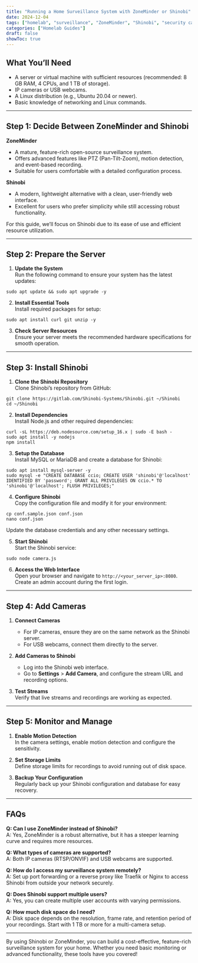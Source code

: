 ```yaml
---
title: "Running a Home Surveillance System with ZoneMinder or Shinobi"
date: 2024-12-04
tags: ["homelab", "surveillance", "ZoneMinder", "Shinobi", "security cameras"]
categories: ["Homelab Guides"]
draft: false
showToc: true
---
```


## What You’ll Need

- A server or virtual machine with sufficient resources (recommended: 8 GB RAM, 4 CPUs, and 1 TB of storage).  
- IP cameras or USB webcams.  
- A Linux distribution (e.g., Ubuntu 20.04 or newer).  
- Basic knowledge of networking and Linux commands.

---

## Step 1: Decide Between ZoneMinder and Shinobi

**ZoneMinder**  
- A mature, feature-rich open-source surveillance system.  
- Offers advanced features like PTZ (Pan-Tilt-Zoom), motion detection, and event-based recording.  
- Suitable for users comfortable with a detailed configuration process.

**Shinobi**  
- A modern, lightweight alternative with a clean, user-friendly web interface.  
- Excellent for users who prefer simplicity while still accessing robust functionality.  

For this guide, we’ll focus on Shinobi due to its ease of use and efficient resource utilization.

---

## Step 2: Prepare the Server

1. **Update the System**  
Run the following command to ensure your system has the latest updates:  
```
sudo apt update && sudo apt upgrade -y
```

2. **Install Essential Tools**  
Install required packages for setup:  
```
sudo apt install curl git unzip -y
```

3. **Check Server Resources**  
Ensure your server meets the recommended hardware specifications for smooth operation.

---

## Step 3: Install Shinobi

1. **Clone the Shinobi Repository**  
Clone Shinobi’s repository from GitHub:  
```
git clone https://gitlab.com/Shinobi-Systems/Shinobi.git ~/Shinobi
cd ~/Shinobi
```

2. **Install Dependencies**  
Install Node.js and other required dependencies:  
```
curl -sL https://deb.nodesource.com/setup_16.x | sudo -E bash -
sudo apt install -y nodejs
npm install
```

3. **Setup the Database**  
Install MySQL or MariaDB and create a database for Shinobi:  
```
sudo apt install mysql-server -y
sudo mysql -e "CREATE DATABASE ccio; CREATE USER 'shinobi'@'localhost' IDENTIFIED BY 'password'; GRANT ALL PRIVILEGES ON ccio.* TO 'shinobi'@'localhost'; FLUSH PRIVILEGES;"
```

4. **Configure Shinobi**  
Copy the configuration file and modify it for your environment:  
```
cp conf.sample.json conf.json
nano conf.json
```

Update the database credentials and any other necessary settings.

5. **Start Shinobi**  
Start the Shinobi service:  
```
sudo node camera.js
```

6. **Access the Web Interface**  
Open your browser and navigate to `http://<your_server_ip>:8080`. Create an admin account during the first login.

---

## Step 4: Add Cameras

1. **Connect Cameras**  
   - For IP cameras, ensure they are on the same network as the Shinobi server.  
   - For USB webcams, connect them directly to the server.

2. **Add Cameras to Shinobi**  
   - Log into the Shinobi web interface.  
   - Go to **Settings** > **Add Camera**, and configure the stream URL and recording options.  

3. **Test Streams**  
   Verify that live streams and recordings are working as expected.

---

## Step 5: Monitor and Manage

1. **Enable Motion Detection**  
   In the camera settings, enable motion detection and configure the sensitivity.  

2. **Set Storage Limits**  
   Define storage limits for recordings to avoid running out of disk space.  

3. **Backup Your Configuration**  
   Regularly back up your Shinobi configuration and database for easy recovery.

---

## FAQs

**Q: Can I use ZoneMinder instead of Shinobi?**  
A: Yes, ZoneMinder is a robust alternative, but it has a steeper learning curve and requires more resources.

**Q: What types of cameras are supported?**  
A: Both IP cameras (RTSP/ONVIF) and USB webcams are supported.

**Q: How do I access my surveillance system remotely?**  
A: Set up port forwarding or a reverse proxy like Traefik or Nginx to access Shinobi from outside your network securely.

**Q: Does Shinobi support multiple users?**  
A: Yes, you can create multiple user accounts with varying permissions.

**Q: How much disk space do I need?**  
A: Disk space depends on the resolution, frame rate, and retention period of your recordings. Start with 1 TB or more for a multi-camera setup.

---

By using Shinobi or ZoneMinder, you can build a cost-effective, feature-rich surveillance system for your home. Whether you need basic monitoring or advanced functionality, these tools have you covered!
